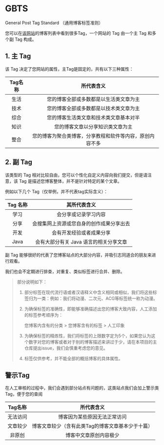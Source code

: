 # GBTS
General Post Tag Standard （通用博客标签准则）

您可以在[该网站](https://zhblogs.ohyee.cc/)的博客列表中看到很多Tag，一个网站的 Tag 由一个主 Tag 和多个副 Tag 构成。

## 1. 主 Tag

该 Tag 决定了您网站的属性，主Tag是固定的，共有以下三种属性：

| Tag名称 | 所代表含义 |
| :--: | :--: |
| 生活 | 您的博客全部或多数都是以生活类文章为主 |
| 技术 | 您的博客全部或多数都是以技术类文章为主 |
| 综合 | 您的博客生活类文章和技术类文章基本对半 |
| 知识 | 您的博客文章以分享知识类文章为主 |
| 整合 | 您的博客为聚合类博客，分享教程和软件等内容，原创内容不多 |

## 2. 副 Tag

该类型的 Tag 相对比较自由，您可以个性化自定义内容向我们提交，但是请注意，该 Tag 是描述您博客整体，并不是针对特定的某个文章。

例如以下几个 Tag（仅举例，并不代表tag实际含义）：

| Tag 名称 | 其所代表含义 |
| :--: | :--: |
| 学习 | 会分享或记录学习内容 |
| 分享 | 会搜集网上资源或您自身的创作成果分享出去 |
| 开发 | 会有开发经验或者成果分享 |
| Java | 会有大部分有关 Java 语言的相关分享文章 |

副 Tag 能够很好的代表了您博客站点的大部分内容，并吸引志同道合的朋友来进行观看。

我们也会不定期进行排查，对重复、类似标签进行合并、删除。

> 部分说明如下：
>
> 1. 部分标签在现代流行语或者汉语释义中含义相同或相似，我们将这些标签归为一类：例如：我们将动漫、二次元、ACG等标签统一称为动漫。
>
> 2. 为确保标签的准确性，即能够准确描述出您的博客大致内容，人工添加的标签参考顺序为：
>
>    您博客内含有的分类  > 您博客含有的标签 > 人工印象
>
> 3. 为确保标签的精炼性，我们将标签的上限数字定为5个，如果您认为这个数字对您的博客或者对于别的博客描述来讲过于少，请在本项目的主仓库提出issue，我们会慎重考虑您的意见。
>
> 4. 标签仅供参考，并不能全部的概括博客的具体属性。
## 警示Tag

在人工审核的过程中，我们会遇到部分站点有问题的，这类站点我们会加上警示类Tag，便于您的查阅



| Tag名称  |                    所代表含义                     |
| :------: | :-----------------------------------------------: |
| 无法访问 |           博客因为某些原因无法正常访问            |
| 文章较少 | 博客文章较少（含有此类Tag的博客文章基本少于十篇） |
|  非原创  |              博客中文章原创内容极少               |
